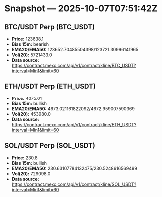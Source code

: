 # Snapshot — 2025-10-07T07:51:42Z

## BTC/USDT Perp (BTC_USDT)
- **Price:** 123638.1
- **Bias 15m:** bearish
- **EMA20/EMA50:** 123652.70485504398/123721.30996141965
- **Vol(20):** 5721433.0
- **Data source:** https://contract.mexc.com/api/v1/contract/kline/BTC_USDT?interval=Min1&limit=60

## ETH/USDT Perp (ETH_USDT)
- **Price:** 4675.01
- **Bias 15m:** bullish
- **EMA20/EMA50:** 4673.021161822092/4672.959007590369
- **Vol(20):** 453980.0
- **Data source:** https://contract.mexc.com/api/v1/contract/kline/ETH_USDT?interval=Min1&limit=60

## SOL/USDT Perp (SOL_USDT)
- **Price:** 230.8
- **Bias 15m:** bullish
- **EMA20/EMA50:** 230.63107784132475/230.5248616569499
- **Vol(20):** 729098.0
- **Data source:** https://contract.mexc.com/api/v1/contract/kline/SOL_USDT?interval=Min1&limit=60
